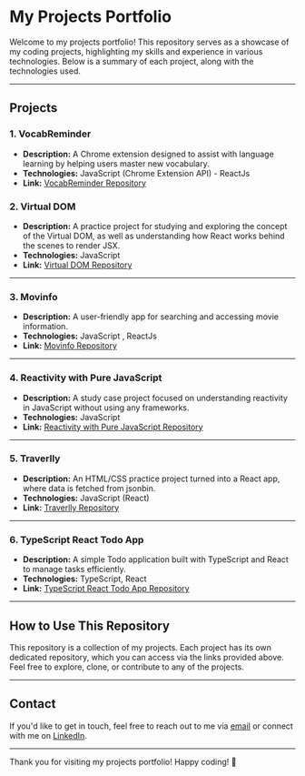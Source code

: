 # My Projects Portfolio

Welcome to my projects portfolio! This repository serves as a showcase of my coding projects, highlighting my skills and experience in various technologies. Below is a summary of each project, along with the technologies used.

---

## Projects

### 1. **VocabReminder**

- **Description:** A Chrome extension designed to assist with language learning by helping users master new vocabulary.
- **Technologies:** JavaScript (Chrome Extension API) - ReactJs
- **Link:** [VocabReminder Repository](https://github.com/mohammad-gh72/VocabReminder)

### 2. **Virtual DOM**

- **Description:** A practice project for studying and exploring the concept of the Virtual DOM, as well as understanding how React works behind the scenes to render JSX.
- **Technologies:** JavaScript
- **Link:** [Virtual DOM Repository](https://github.com/mohammad-gh72/virtualDom)

---

### 3. **Movinfo**

- **Description:** A user-friendly app for searching and accessing movie information.
- **Technologies:** JavaScript , ReactJs
- **Link:** [Movinfo Repository](https://github.com/mohammad-gh72/Movinfo)

---

### 4. **Reactivity with Pure JavaScript**

- **Description:** A study case project focused on understanding reactivity in JavaScript without using any frameworks.
- **Technologies:** JavaScript
- **Link:** [Reactivity with Pure JavaScript Repository](https://github.com/mohammad-gh72/reactivity-with-pure-javascript)

---

### 5. **Traverlly**

- **Description:** An HTML/CSS practice project turned into a React app, where data is fetched from jsonbin.
- **Technologies:** JavaScript (React)
- **Link:** [Traverlly Repository](https://github.com/mohammad-gh72/traverlly)

---

### 6. **TypeScript React Todo App**

- **Description:** A simple Todo application built with TypeScript and React to manage tasks efficiently.
- **Technologies:** TypeScript, React
- **Link:** [TypeScript React Todo App Repository](https://github.com/mohammad-gh72/TypeScript_React-TodoApp)

---

## How to Use This Repository

This repository is a collection of my projects. Each project has its own dedicated repository, which you can access via the links provided above. Feel free to explore, clone, or contribute to any of the projects.

---

## Contact

If you'd like to get in touch, feel free to reach out to me via [email](ghmailbox72@gmail.com) or connect with me on [LinkedIn](https://www.linkedin.com/in/mohammad-ghohestani-03a747352/).

---

Thank you for visiting my projects portfolio! Happy coding! 🚀
